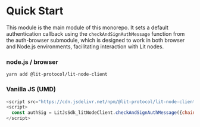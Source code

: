 # Quick Start

This module is the main module of this monorepo. It sets a default authentication callback using the `checkAndSignAuthMessage` function from the auth-browser submodule, which is designed to work in both browser and Node.js environments, facilitating interaction with Lit nodes.

### node.js / browser

```
yarn add @lit-protocol/lit-node-client
```

### Vanilla JS (UMD)

```js
<script src="https://cdn.jsdelivr.net/npm/@lit-protocol/lit-node-client-vanilla/lit-node-client.js"></script>
<script>
  const authSig = LitJsSdk_litNodeClient.checkAndSignAuthMessage({chain: 'ethereum'});
</script>
```
